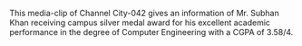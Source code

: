 This media-clip of Channel City-042 gives an information of Mr. Subhan Khan receiving campus silver medal award for his excellent academic performance in the degree of Computer Engineering with a CGPA of 3.58/4.

